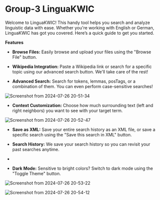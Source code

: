# Group-3 LinguaKWIC

Welcome to LinguaKWIC! This handy tool helps you search and analyze linguistic data with ease. Whether you're working with English or German, LinguaKWIC has got you covered. Here’s a quick guide to get you started.

**Features**
- **Browse Files:** Easily browse and upload your files using the "Browse File" button.
  

- **Wikipedia Integration:** Paste a Wikipedia link or search for a specific topic using our advanced search button. We'll take care of the rest!


- **Advanced Search:** Search for tokens, lemmas, posTags, or a combination of them. You can even perform case-sensitive searches!

![Screenshot from 2024-07-26 20-51-34](https://github.com/user-attachments/assets/0351a735-426c-4f2f-ac04-0bfdfd300e34)

- **Context Customization:** Choose how much surrounding text (left and right neighbors) you want to see with your target term.

![Screenshot from 2024-07-26 20-52-47](https://github.com/user-attachments/assets/5e8e1765-7302-45ec-ab0d-85bb639faf98)

- **Save as XML:** Save your entire search history as an XML file, or save a specific search using the "Save this search in XML" button.

- **Search History:** We save your search history so you can revisit your past searches anytime.
- 
- **Dark Mode:** Sensitive to bright colors? Switch to dark mode using the "Toggle Theme" button.

![Screenshot from 2024-07-26 20-53-22](https://github.com/user-attachments/assets/83905b95-967e-4288-bc4b-e9029d9f8575)

![Screenshot from 2024-07-26 20-54-12](https://github.com/user-attachments/assets/099a67ad-07ed-4e4b-a01d-4b50ad7bb2b3)


